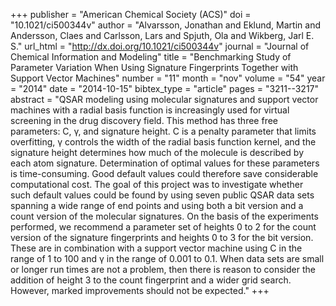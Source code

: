 +++
publisher = "American Chemical Society (ACS)"
doi = "10.1021/ci500344v"
author = "Alvarsson, Jonathan and Eklund, Martin and Andersson, Claes and Carlsson, Lars and Spjuth, Ola and Wikberg, Jarl E. S."
url_html = "http://dx.doi.org/10.1021/ci500344v"
journal = "Journal of Chemical Information and Modeling"
title = "Benchmarking Study of Parameter Variation When Using Signature Fingerprints Together with Support Vector Machines"
number = "11"
month = "nov"
volume = "54"
year = "2014"
date = "2014-10-15"
bibtex_type = "article"
pages = "3211--3217"
abstract = "QSAR modeling using molecular signatures and support vector machines with a radial basis function is increasingly used for virtual screening in the drug discovery field. This method has three free parameters: C, γ, and signature height. C is a penalty parameter that limits overfitting, γ controls the width of the radial basis function kernel, and the signature height determines how much of the molecule is described by each atom signature. Determination of optimal values for these parameters is time-consuming. Good default values could therefore save considerable computational cost. The goal of this project was to investigate whether such default values could be found by using seven public QSAR data sets spanning a wide range of end points and using both a bit version and a count version of the molecular signatures. On the basis of the experiments performed, we recommend a parameter set of heights 0 to 2 for the count version of the signature fingerprints and heights 0 to 3 for the bit version. These are in combination with a support vector machine using C in the range of 1 to 100 and γ in the range of 0.001 to 0.1. When data sets are small or longer run times are not a problem, then there is reason to consider the addition of height 3 to the count fingerprint and a wider grid search. However, marked improvements should not be expected."
+++

